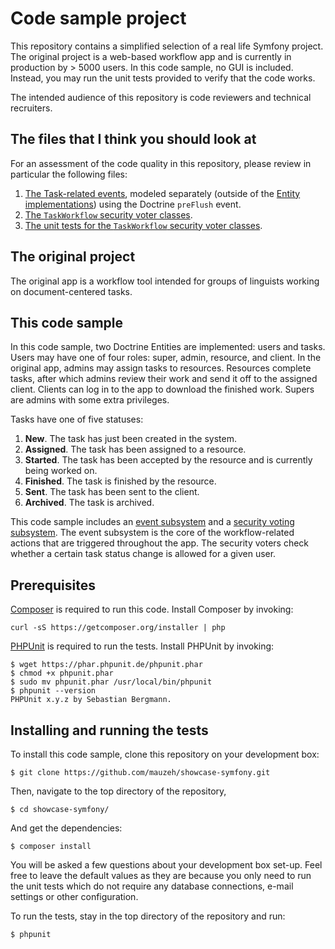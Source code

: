 Code sample project
========================

This repository contains a simplified selection of a real life Symfony project. The original project is a web-based workflow app and is currently in production by > 5000 users. In this code sample, no GUI is included. Instead, you may run the unit tests provided to verify that the code works.

The intended audience of this repository is code reviewers and technical recruiters.

The files that I think you should look at
--------------------------------
For an assessment of the code quality in this repository, please review in particular the following files:

1.  [The Task-related events](src/Bb/Bundle/Workflow/CoreBundle/Event/), modeled separately (outside of the [Entity implementations](src/Bb/Bundle/Workflow/CoreBundle/Entity/)) using the Doctrine ```preFlush``` event.
2.  [The ```TaskWorkflow``` security voter classes](src/Bb/Bundle/Workflow/CoreBundle/Security/Voter/TaskWorkflow/).
3.  [The unit tests for the ```TaskWorkflow``` security voter classes](src/Bb/Bundle/Workflow/CoreBundle/Tests/Security/Voter/TaskWorkflow/).

The original project
---------------------------------
The original app is a workflow tool intended for groups of linguists working on document-centered tasks.

This code sample
-----------------------------------
In this code sample, two Doctrine Entities are implemented: users and tasks. Users may have one of four roles: super, admin, resource, and client. In the original app, admins may assign tasks to resources. Resources complete tasks, after which admins review their work and send it off to the assigned client. Clients can log in to the app to download the finished work. Supers are admins with some extra privileges.

Tasks have one of five statuses:

1.  **New**. The task has just been created in the system.
2.  **Assigned**. The task has been assigned to a resource.
3.  **Started**. The task has been accepted by the resource and is currently being worked on.
4.  **Finished**. The task is finished by the resource.
5.  **Sent**. The task has been sent to the client.
6.  **Archived**. The task is archived.

This code sample includes an [event subsystem](src/Bb/Bundle/Workflow/CoreBundle/Event/) and a [security voting subsystem](src/Bb/Bundle/Workflow/CoreBundle/Security/Voter/TaskWorkflow/). The event subsystem is the core of the workflow-related actions that are triggered throughout the app. The security voters check whether a certain task status change is allowed for a given user.

Prerequisites
---------------------------------
[Composer](https://getcomposer.org/) is required to run this code. Install Composer by invoking:

```curl -sS https://getcomposer.org/installer | php```

[PHPUnit](https://phpunit.de/manual/current/en/installation.html) is required to run the tests. Install PHPUnit by invoking:

```
$ wget https://phar.phpunit.de/phpunit.phar
$ chmod +x phpunit.phar
$ sudo mv phpunit.phar /usr/local/bin/phpunit
$ phpunit --version
PHPUnit x.y.z by Sebastian Bergmann.
```

Installing and running the tests
----------------------------------
To install this code sample, clone this repository on your development box:

```
$ git clone https://github.com/mauzeh/showcase-symfony.git
```

Then, navigate to the top directory of the repository,

```
$ cd showcase-symfony/
```

And get the dependencies:

```
$ composer install
```

You will be asked a few questions about your development box set-up. Feel free to leave the default values as they are because you only need to run the unit tests which do not require any database connections, e-mail settings or other configuration.

To run the tests, stay in the top directory of the repository and run:

```
$ phpunit
```
